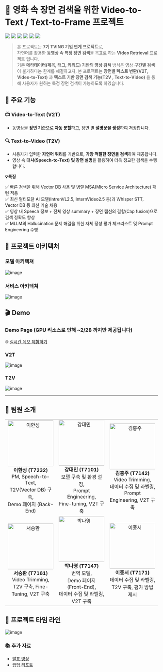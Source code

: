 # 🎥 영화 속 장면 검색을 위한 Video-to-Text / Text-to-Frame 프로젝트 
<img src="https://img.shields.io/badge/python-3776AB?style=for-the-badge&logo=python&logoColor=white"> <img src ="https://img.shields.io/badge/PyTorch-%23EE4C2C.svg?style=for-the-badge&logo=PyTorch&logoColor=white"> <img src ="https://img.shields.io/badge/FastAPI-005571?style=for-the-badge&logo=fastapi">
<img src= "https://img.shields.io/badge/elasticsearch-%230377CC.svg?style=for-the-badge&logo=elasticsearch&logoColor=white">
<img  src="https://img.shields.io/badge/jira-%230A0FFF.svg?style=for-the-badge&logo=jira&logoColor=white"> <img src= "https://img.shields.io/badge/confluence-%23172BF4.svg?style=for-the-badge&logo=confluence&logoColor=white">
>본 프로젝트는 **7기 TVING 기업 연계 프로젝트**로,  
>자연어를 활용한 **동영상 속 특정 장면 검색**을 목표로 하는 **Video Retrieval** 프로젝트 입니다. <br>
> 기존 **메타데이터(제목, 태그, 키워드) 기반의 영상 검색** 방식은 영상 **구간별 검색**이 불가하다는 한계를 해결하고자,
> 본 프로젝트는 **장면별 텍스트 변환(V2T, Video-to-Text)** 과 **텍스트 기반 장면 검색 기능(T2V , Text-to-Video)** 을 통해
>사용자가 원하는 특정 장면 검색이 가능하도록 하였습니다.   


## 🎯 주요 기능  

### 📺 **Video-to-Text (V2T)**   

- 동영상을 **장면 기준으로 자동 분할**하고, 장면 별 **설명문을 생성**하여 저장합니다.



### 🔍 **Text-to-Video (T2V)**  
- 사용자가 입력한 **자연어 쿼리**를 기반으로, **가장 적절한 장면을 검색**하여 제공합니다.  
- 영상 속 **대사(Speech-to-Text) 및 장면 설명**을 활용하여 더욱 정교한 검색을 수행합니다.


**💡특징**  

✅ 빠른 검색을 위해 Vector DB 사용 및 병렬 MSA(Micro Service Architecture) 패턴 적용 <br>
✅ 최신 멀티모달 AI 모델(IntrenVL2.5, InternVideo2.5 등)과 Whisper STT, Vector DB 등 최신 기술 채용<br>
✅ 영상 내 Speech 정보 + 전체 영상 summary + 장면 캡션의 결합(Cap fusion)으로 검색 정확도 향상<br>
✅ MLLM의 Hallucination 문제 해결을 위한 자체 정성 평가 체크리스트 및 Prompt Engineering 수행<br>




## 📜 프로젝트 아키텍처  
### 모델 아키텍쳐 
![image](https://github.com/user-attachments/assets/703495ee-092c-48eb-87dc-02d09282363d)

### 서비스 아키텍쳐 
![image](https://github.com/user-attachments/assets/8330ef98-a8ed-424c-8cb9-88bd0135050f)

## 🎬 Demo 

### Demo Page (GPU 리소스로 인해 ~2/28 까지만 제공됩니다)
🌐 [실시간 데모 체험하기](https://affecting-rl-tend-kg.trycloudflare.com/)



### V2T 
![image](https://github.com/user-attachments/assets/8d586e7d-092c-42f2-9979-e1c8789e5661)
### T2V 
![image](https://github.com/user-attachments/assets/8384e9d7-234f-4028-90e7-785c6a6711a7)

---
## 👥 팀원 소개  

<table>
  <tr>
    <td align="center">
      <img src="https://github.com/user-attachments/assets/9a15231a-b69d-447f-9070-f58b29ccdcec"
" width="150px;" alt="이한성"/><br />
      <b>이한성 (T7232)</b><br />
      PM, Speech-to-Text, <br />T2V(Vector DB) 구축, <br />Demo 페이지 (Back-End)
    </td>
    <td align="center">
      <img src="https://github.com/user-attachments/assets/7c44b0c5-927a-4c65-8d21-8e240bcf1618" width="150px;" alt="강대민"/><br />
      <b>강대민 (T7101)</b><br />
      모델 구축 및 환경 설정, <br />Prompt Engineering, <br />Fine-tuning, V2T 구축
    </td>
    <td align="center">
      <img src="https://github.com/user-attachments/assets/fc431d0d-51d5-4774-b900-67bc6a2bb2b5" width="150px;" alt="김홍주"/><br />
      <b>김홍주 (T7142)</b><br />
      Video Trimming, <br />데이터 수집 및 라벨링, <br />Prompt Engineering, V2T 구축
    </td>
  </tr>
  <tr>
    <td align="center">
      <img src="https://github.com/user-attachments/assets/b17ce868-5498-4acf-8831-31829f8f7cbd" width="150px;" alt="서승환"/><br />
      <b>서승환 (T7161)</b><br />
      Video Trimming, <br />T2V 구축, Fine-Tuning, V2T 구축
    </td>
    <td align="center">
      <img src="https://github.com/user-attachments/assets/ddebfbe1-317d-4bf7-915c-524e51e5bd69" width="150px;" alt="박나영"/><br />
      <b>박나영 (T7147)</b><br />
      번역 모델, <br />Demo 페이지 (Front-End), <br />데이터 수집 및 라벨링, V2T 구축
    </td>
    <td align="center">
      <img src="https://github.com/user-attachments/assets/d155ec79-8d03-45d4-b703-44a848b9b463" width="150px;" alt="이종서"/><br />
      <b>이종서 (T7171)</b><br />
      데이터 수집 및 라벨링, <br />T2V 구축, 평가 방법 제시
    </td>
  </tr>
</table>


## 📅 프로젝트 타임 라인 
![image](https://github.com/user-attachments/assets/81361036-72ed-4d82-92b9-06dc9ea01bff)

### 📚 추가 자료
- [발표 영상](https://www.youtube.com/watch?v=6SCfxhRcvjU)
- [랩업 리포트 ](https://docs.google.com/document/d/1TtDpcJWyHGGwEDV9qbvnlARkm2NByundthXcdKrACmc/edit?usp=sharing)

